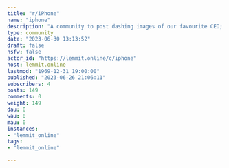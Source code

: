 ```yaml
---
title: "r/iPhone" 
name: "iphone"
description: "A community to post dashing images of our favourite CEO; Tim Cook!."
type: community
date: "2023-06-30 13:13:52"
draft: false
nsfw: false
actor_id: "https://lemmit.online/c/iphone"
host: lemmit.online
lastmod: "1969-12-31 19:00:00"
published: "2023-06-26 21:06:11"
subscribers: 4
posts: 149
comments: 0
weight: 149
dau: 0
wau: 0
mau: 0
instances:
- "lemmit_online"
tags: 
- "lemmit_online"

---
```

